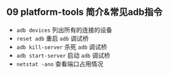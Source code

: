 ## 09 platform-tools 简介&常见adb指令

* `adb devices` 列出所有的连接的设备
* `reset adb` 重启 `adb` 调试桥
* `adb kill-server` 杀死 `adb` 调试桥
* `adb start-server` 启动 `adb` 调试桥
* `netstat -ano` 查看端口占用情况